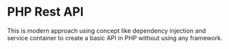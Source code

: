 # PHP Rest API

This is modern approach using concept like dependency injection and service container to create a basic API in PHP without using any framework.
